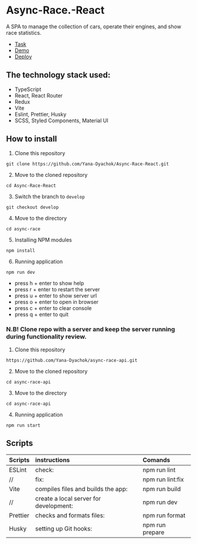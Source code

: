 # Async-Race.-React
A SPA to manage the collection of cars, operate their engines, and show race statistics.
- [Task](https://github.com/rolling-scopes-school/tasks/tree/master/stage2/tasks/async-race)
- [Demo](https://www.youtube.com/watch?v=sTXtlBLh-Ts)
- [Deploy](https://async-race-react-diachok.netlify.app) 

## The technology stack used:
   - TypeScript
   - React, React Router
   - Redux
   - Vite
   - Eslint, Prettier, Husky
   - SCSS, Styled Components, Material UI
## How to install

1.  Clone this repository
```
git clone https://github.com/Yana-Dyachok/Async-Race-React.git
```
2.  Move to the cloned repository
```
cd Async-Race-React 
```
3.  Switch the branch to `develop`
```
git checkout develop
```
4.  Move to the directory
```
cd async-race
```
5.  Installing NPM modules
```
npm install 
```
6.  Running application
```
npm run dev
```
- press h + enter to show help
- press r + enter to restart the server
- press u + enter to show server url
- press o + enter to open in browser
- press c + enter to clear console
- press q + enter to quit

### N.B! Clone repo with a server and keep the server running during functionality review.
1.  Clone this repository
```
https://github.com/Yana-Dyachok/async-race-api.git
```
2.  Move to the cloned repository
```
cd async-race-api 
```
3.  Move to the directory
```
cd async-race-api
```
4.  Running application
```
npm run start
```
## Scripts
 Scripts                  |   instructions                         | Comands
--------------------------|:---------------------------------------|:-----------------------------
ESLint                    | check:                                 | npm run lint 
//                        | fix:                                   | npm run lint:fix
Vite                      | compiles files and builds the app:     | npm run build 
//                        | create a local server for development: | npm run dev 
Prettier                  | checks and formats files:              | npm run format
Husky                     | setting up Git hooks:                  | npm run prepare
